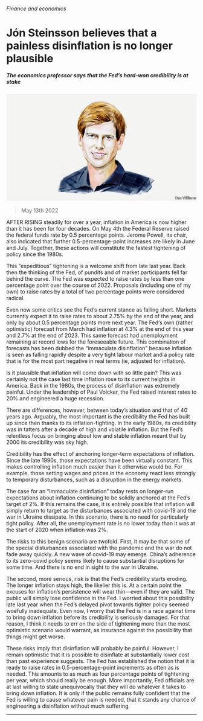 ###### Finance and economics

# Jón Steinsson believes that a painless disinflation is no longer plausible 

##### The economics professor says that the Fed’s hard-won credibility is at stake 

![image](images/20220514_BID004.jpg) 

> May 13th 2022 

AFTER RISING steadily for over a year, inflation in America is now higher than it has been for four decades. On May 4th the Federal Reserve raised the federal funds rate by 0.5 percentage points. Jerome Powell, its chair, also indicated that further 0.5-percentage-point increases are likely in June and July. Together, these actions will constitute the fastest tightening of policy since the 1980s. 

This “expeditious” tightening is a welcome shift from late last year. Back then the thinking of the Fed, of pundits and of market participants fell far behind the curve. The Fed was expected to raise rates by less than one percentage point over the course of 2022. Proposals (including one of my own) to raise rates by a total of two percentage points were considered radical. 

Even now some critics see the Fed‘s current stance as falling short. Markets currently expect it to raise rates to about 2.75% by the end of the year, and only by about 0.5 percentage points more next year. The Fed‘s own (rather optimistic) forecast from March had inflation at 4.3% at the end of this year and 2.7% at the end of 2023. This same forecast had unemployment remaining at record lows for the foreseeable future. This combination of forecasts has been dubbed the “immaculate disinflation” because inflation is seen as falling rapidly despite a very tight labour market and a policy rate that is for the most part negative in real terms (ie, adjusted for inflation). 

Is it plausible that inflation will come down with so little pain? This was certainly not the case last time inflation rose to its current heights in America. Back in the 1980s, the process of disinflation was extremely painful. Under the leadership of Paul Volcker, the Fed raised interest rates to 20% and engineered a huge recession. 

There are differences, however, between today’s situation and that of 40 years ago. Arguably, the most important is the credibility the Fed has built up since then thanks to its inflation-fighting. In the early 1980s, its credibility was in tatters after a decade of high and volatile inflation. But the Fed’s relentless focus on bringing about low and stable inflation meant that by 2000 its credibility was sky high. 

Credibility has the effect of anchoring longer-term expectations of inflation. Since the late 1990s, those expectations have been virtually constant. This makes controlling inflation much easier than it otherwise would be. For example, those setting wages and prices in the economy react less strongly to temporary disturbances, such as a disruption in the energy markets. 

The case for an “immaculate disinflation” today rests on longer-run expectations about inflation continuing to be solidly anchored at the Fed’s target of 2%. If this remains the case, it is entirely possible that inflation will simply return to target as the disturbances associated with covid-19 and the war in Ukraine dissipate. In this scenario, there is no need for particularly tight policy. After all, the unemployment rate is no lower today than it was at the start of 2020 when inflation was 2%. 

The risks to this benign scenario are twofold. First, it may be that some of the special disturbances associated with the pandemic and the war do not fade away quickly. A new wave of covid-19 may emerge. China’s adherence to its zero-covid policy seems likely to cause substantial disruptions for some time. And there is no end in sight to the war in Ukraine. 

The second, more serious, risk is that the Fed’s credibility starts eroding. The longer inflation stays high, the likelier this is. At a certain point the excuses for inflation’s persistence will wear thin—even if they are valid. The public will simply lose confidence in the Fed. I worried about this possibility late last year when the Fed’s delayed pivot towards tighter policy seemed woefully inadequate. Even now, I worry that the Fed is in a race against time to bring down inflation before its credibility is seriously damaged. For that reason, I think it needs to err on the side of tightening more than the most optimistic scenario would warrant, as insurance against the possibility that things might get worse.

These risks imply that disinflation will probably be painful. However, I remain optimistic that it is possible to disinflate at substantially lower cost than past experience suggests. The Fed has established the notion that it is ready to raise rates in 0.5-percentage-point increments as often as is needed. This amounts to as much as four percentage points of tightening per year, which should really be enough. More importantly, Fed officials are at last willing to state unequivocally that they will do whatever it takes to bring down inflation. It is only if the public remains fully confident that the Fed is willing to cause whatever pain is needed, that it stands any chance of engineering a disinflation without much suffering. 

_______________


